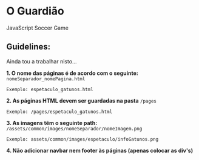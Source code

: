 # O Guardião
JavaScript Soccer Game

## Guidelines:

Ainda tou a trabalhar nisto...

**1. O nome das páginas é de acordo com o seguinte:** `nomeSeparador_nomePagina.html`
```
Exemplo: espetaculo_gatunos.html
```
**2. As páginas HTML devem ser guardadas na pasta** `/pages`
```
Exemplo: /pages/espetaculo_gatunos.html
```
**3. As imagens têm o seguinte path:** `/assets/common/images/nomeSeparador/nomeImagem.png`
```
Exemplo: assets/common/images/espetaculo/infoGatunos.png
```
**4. Não adicionar navbar nem footer às páginas (apenas colocar as div's)**
